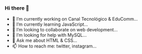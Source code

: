 ### Hi there 👋

- 🔭 I’m currently working on Canal Tecnológico & EduComm...
- 🌱 I’m currently learning JavaScript...
- 👯 I’m looking to collaborate on web development...
- 🤔 I’m looking for help with MySQL...
- 💬 Ask me about HTML & CSS...
- 📫 How to reach me: twitter, instagram...
